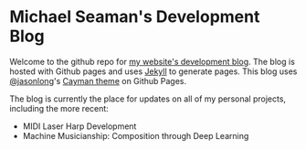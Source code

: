 # Michael Seaman's Development Blog

Welcome to the github repo for [my website's development blog](http://blog.michael-seaman.com/).
The blog is hosted with Github pages and uses [Jekyll](https://jekyllrb.com/) to
generate pages. This blog uses [@jasonlong](https://github.com/jasonlong)'s [Cayman theme](https://github.com/jasonlong/cayman-theme) on Github Pages.

The blog is currently the place for updates on all of my personal projects,
including the more recent:

* MIDI Laser Harp Development
* Machine Musicianship: Composition through Deep Learning
